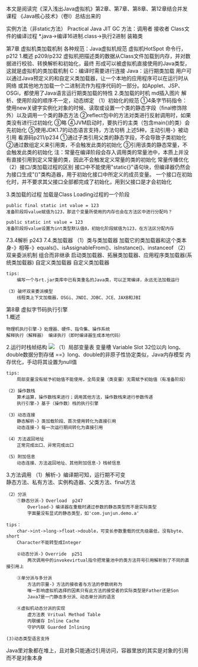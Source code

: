 本文是阅读完《深入浅出Java虚拟机》第2章、第7章、第8章、第12章结合并发课程
《Java核心技术》（卷Ⅰ）总结出来的  
 
 实例方法（非static方法）   Practical Java   JIT  GC     方法：调用者 接收者
 Class文件的编译过程   *.java->编译16进制.class->执行2进制     装箱类

第7章 虚拟机类加载机制 各种规范：Java虚拟机规范
    虚拟机HotSpot     命令行，p212
1.概述 p209/p232
    虚拟机把描述类的数据从Class文件加载到内存，并对数据进行校验、转换解析和初始化，最终
    形成可以被虚拟机直接使用的Java类型，这就是虚拟机的类加载机制
    C：编译时需要进行连接
    Java：运行期类加载
        用户可以通过Java预定义的和自定义类加载器，让一个本地的应用程序可以在运行时从网络
        或其他地方加载一个二进制流作为程序代码的一部分。如Applet、JSP、OSGi，都使用了Java语言运行期类加载的特性
2.类加载的时机
    md插入图片
    解析、使用阶段的顺序不一定，动态绑定
    （1）初始化的规范
     ①4条字节码指令：使用new关键字实例化对象的时候、读取或设置一个类的静态字段（final修饰除外）以及调用一个类的静态方法
     ②reflect包中的方法对类进行反射调用时，如果类没有进行过初始化
     ③略
     ④JVM启动时，要执行的主类（包含main()的类）会先初始化
     ⑤使用JDK1.7的动态语言支持，方法句柄
   上述5种，主动引用-》被动引用 看源码p211/p234
    ①通过子类引用父类的静态字段，不会导致子类初始化
    ②通过数组定义来引用类，不会触发此类的初始化
    ③引用该类的静态常量，不会触发此类的初始化
      注：常量在编译阶段会存入调用类的常量池中，本质上并没有直接引用到定义常量的类，因此不会触发定义常量的类的初始化
       常量传播优化
    （2）接口/类加载过程的区别
        接口中不能使用"static{}"语句块，但编译器仍然会为接口生成"<clinit>()"类构造器，用于初始化接口中所定义的成员变量。
        一个接口在初始化时，并不要求其父接口全部都完成了初始化，用到父接口是才会初始化
    
3.类加载的过程
    加载是Class Loading过程的一个阶段
    
    public final static int value = 123
    准备阶段将value赋值为123，那这个变量所使用的内存也会在方法区中进行分配吗？
    
    public static int value = 123
    准备阶段将value设置为int类型默认值0，初始化阶段赋值为123，在方法区分配内存
7.3.4解析 p243
7.4.类加载器
    （1）类与类加载器
        加载它的类加载器和这个类本身-》相等-》equals()、isAssignableFrom()、isInstance()、instanceof
    （2）双亲委派机制
        组合而非继承
        启动类加载器、拓展类加载器、应用程序类加载器(系统类加载器)  自定义类加载器   自定义类加载器
    
    tips:
        编写一个与rt.jar类库中已有类重名的Java类，可以正常编译，永远无法加载运行
    
    （3）破坏双亲委派模型
        线程类上下文加载器，OSGi、JNDI、JDBC、JCE、JAXB和JBI   
 
第8章 虚拟字节码执行引擎  
    1.概述
    
    物理机执行引擎-》处理器、硬件、指令集、操作系统 
    解释执行（解释器） 编译执行（即时编译器生成本地代码） 
2.运行时栈帧结构
    <img src = 'images/8-1.png'/>
    （1）局部变量表 
        变量槽 Variable Slot 32位以内
        long、double数据分割存储 ==》long、double的非原子性协定类似，Java内存模型
        内存优化，手动将其设置为null值 
    
    tips:
        局部变量没有赋予初始值不能使用，全局变量（类变量）无需赋予初始值（有准备阶段）
 
    （2）操作数栈
        算术运算，操作数栈来进行；调用其他方法，操作数栈来进行参数传递
        执行引擎-》基于（操作数）栈的执行引擎
    
    （3）动态连接
        静态解析-》类加载阶段、首次使用转化为直接引用
        动态连接-》每一次运行期间转化为直接引用
        
    （4）方法返回地址
        正常完成出口、异常完成出口

    （5）附加信息
        动态连接、方法返回地址、其他附加信息-》栈帧信息

3.方法调用
   （1）解析-》编译期可知，运行期不可变   
        静态方法、私有方法、实例构造器、父类方法、final方法
    
    （2）分派
        ①静态分派-》Overload  p247
            Overload-》编译器在重载时通过参数的静态类型而不是实际类型
            字面量没有显式的静态类型，如'com.junjun.demo.a'
      
    tips：
        char->int->long->float->double，可变长参数重载的优先级最低，没有byte、short
        Character不能转型成Integer
        
        ②动态分派-》Override  p251
            两次调用中的invokevirtual指令把常量池中的类方法符号引用解析到了不同的直接引用上
            
        ③单分派与多分派
            方法的宗量-》方法的接收者与方法的参数统称为
            唯一影响虚拟机选择的因素只有此方法的接受者的实际类型是Father还是Son
            Java7是一门静态多分派、动态单分派的语言
            
        ④虚拟机动态分派的实现
            虚方法表 Vritual Method Table
            内联缓存 Inline Cache
            守护内联 Guarded Inlining
    
    (3)动态类型语言支持
    
Java里对象都在堆上，且对象只能通过引用访问，容器里放的其实是对象的引用而不是对象本身 
